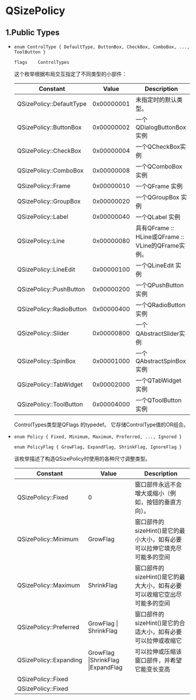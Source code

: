 # QSizePolicy

## 1.Public Types

- `enum	ControlType { DefaultType, ButtonBox, CheckBox, ComboBox, ..., ToolButton }`

  `flags	ControlTypes`

  这个枚举根据布局交互指定了不同类型的小部件：

  | Constant                 | Value      | Description                                        |
  | ------------------------ | ---------- | -------------------------------------------------- |
  | QSizePolicy::DefaultType | 0x00000001 | 未指定时的默认类型。                               |
  | QSizePolicy::ButtonBox   | 0x00000002 | 一个QDialogButtonBox 实例                          |
  | QSizePolicy::CheckBox    | 0x00000004 | 一个QCheckBox实例                                  |
  | QSizePolicy::ComboBox    | 0x00000008 | 一个QComboBox 实例                                 |
  | QSizePolicy::Frame       | 0x00000010 | 一个QFrame 实例                                    |
  | QSizePolicy::GroupBox    | 0x00000020 | 一个QGroupBox 实例                                 |
  | QSizePolicy::Label       | 0x00000040 | 一个QLabel 实例                                    |
  | QSizePolicy::Line        | 0x00000080 | 具有QFrame :: HLine或QFrame :: VLine的QFrame实例。 |
  | QSizePolicy::LineEdit    | 0x00000100 | 一个QLineEdit 实例                                 |
  | QSizePolicy::PushButton  | 0x00000200 | 一个QPushButton实例                                |
  | QSizePolicy::RadioButton | 0x00000400 | 一个QRadioButton 实例                              |
  | QSizePolicy::Slider      | 0x00000800 | 一个QAbstractSlider实例                            |
  | QSizePolicy::SpinBox     | 0x00001000 | 一个QAbstractSpinBox实例                           |
  | QSizePolicy::TabWidget   | 0x00002000 | 一个QTabWidget 实例                                |
  | QSizePolicy::ToolButton  | 0x00004000 | 一个QToolButton实例                                |

  ControlTypes类型是QFlags <ControlType>的typedef。 它存储ControlType值的OR组合。

- `enum	Policy { Fixed, Minimum, Maximum, Preferred, ..., Ignored }`

  `enum	PolicyFlag { GrowFlag, ExpandFlag, ShrinkFlag, IgnoreFlag }`

  该枚举描述了构造QSizePolicy时使用的各种尺寸调整类型。

  | Constant               | Value                              | Description                                                  |
  | ---------------------- | ---------------------------------- | ------------------------------------------------------------ |
  | QSizePolicy::Fixed     | 0                                  | 窗口部件永远不会增大或缩小（例如，按钮的垂直方向）。         |
  | QSizePolicy::Minimum   | GrowFlag                           | 窗口部件的sizeHint()是它的最小大小，如有必要可以拉伸它填充尽可能多的空间 |
  | QSizePolicy::Maximum   | ShrinkFlag                         | 窗口部件的sizeHint()是它的最大大小，如有必要可以收缩它空出尽可能多的空间 |
  | QSizePolicy::Preferred | GrowFlag \| ShrinkFlag             | 窗口部件的sizeHint()是它的合适大小，如有必要可以拉伸或收缩它 |
  | QSizePolicy::Expanding | GrowFlag \|ShrinkFlag \|ExpandFlag | 可以拉伸或压缩该窗口部件，并希望它能变长变高                 |
  | QSizePolicy::Fixed     |                                    |                                                              |
  | QSizePolicy::Fixed     |                                    |                                                              |

  